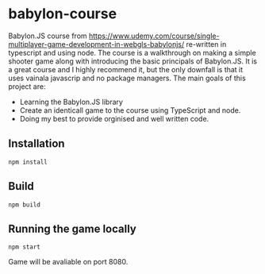 # babylon-course

Babylon.JS course from https://www.udemy.com/course/single-multiplayer-game-development-in-webgls-babylonjs/ re-written in typescript and using node. The course is a walkthrough on making a simple shooter game along with introducing the basic principals of Babylon.JS. It is a great course and I highly recommend it, but the only downfall is that it uses vainala javascrip and no package managers. The main goals of this project are:

- Learning the Babylon.JS library
- Create an identicall game to the course using TypeScript and node.
- Doing my best to provide orginised and well written code.

## Installation

```
npm install
```

## Build

```
npm build
```

## Running the game locally

```
npm start
```

Game will be avaliable on port 8080.

